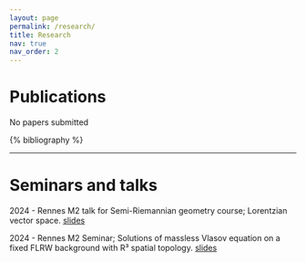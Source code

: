 ```yaml
---
layout: page
permalink: /research/
title: Research
nav: true
nav_order: 2
---
```

 <h1 style="font-size:2em; font-weight:bold;">Publications</h1> 

No papers submitted

<!-- _pages/research.md -->
<div class="publications">

{% bibliography %}

</div>

---
<h1 style="font-size:2em; font-weight:bold;">Seminars and talks</h1> 
 
   2024 - Rennes M2 talk for Semi-Riemannian geometry course; Lorentzian vector space. [slides](https://victorfuentesl.github.io/assets/pdf/Semi_Riemannian_Geometry_beamer.pdf)

   2024 - Rennes M2 Seminar; Solutions of massless Vlasov equation on a fixed FLRW background with R³ spatial topology. [slides](https://victorfuentesl.github.io/assets/pdf/Seminar_M2_Beamer-2.pdf)

 
